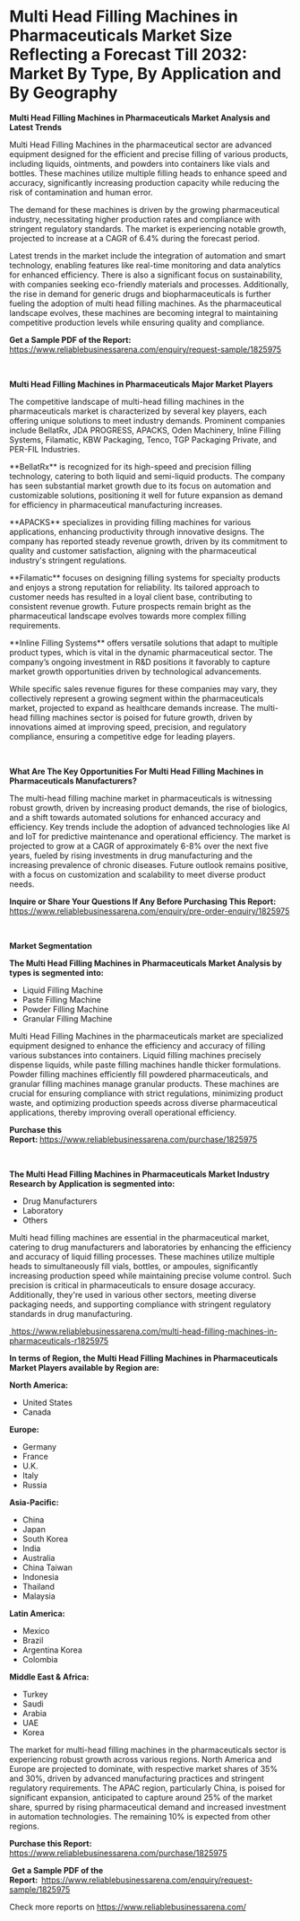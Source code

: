 <p><h1>Multi Head Filling Machines in Pharmaceuticals Market Size Reflecting a Forecast Till 2032: Market By Type, By Application and By Geography</h1></p><p><strong>Multi Head Filling Machines in Pharmaceuticals Market Analysis and Latest Trends</strong></p>
<p><p>Multi Head Filling Machines in the pharmaceutical sector are advanced equipment designed for the efficient and precise filling of various products, including liquids, ointments, and powders into containers like vials and bottles. These machines utilize multiple filling heads to enhance speed and accuracy, significantly increasing production capacity while reducing the risk of contamination and human error. </p><p>The demand for these machines is driven by the growing pharmaceutical industry, necessitating higher production rates and compliance with stringent regulatory standards. The market is experiencing notable growth, projected to increase at a CAGR of 6.4% during the forecast period. </p><p>Latest trends in the market include the integration of automation and smart technology, enabling features like real-time monitoring and data analytics for enhanced efficiency. There is also a significant focus on sustainability, with companies seeking eco-friendly materials and processes. Additionally, the rise in demand for generic drugs and biopharmaceuticals is further fueling the adoption of multi head filling machines. As the pharmaceutical landscape evolves, these machines are becoming integral to maintaining competitive production levels while ensuring quality and compliance.</p></p>
<p><strong>Get a Sample PDF of the Report:&nbsp;</strong> <a href="https://www.reliablebusinessarena.com/enquiry/request-sample/1825975?utm_campaign=1891&utm_medium=2&utm_source=Github&utm_content=ia&utm_term=28022025&utm_id=multi-head-filling-machines-in-pharmaceuticals">https://www.reliablebusinessarena.com/enquiry/request-sample/1825975</a></p>
<p>&nbsp;</p>
<p><strong>Multi Head Filling Machines in Pharmaceuticals Major Market Players</strong></p>
<p><p>The competitive landscape of multi-head filling machines in the pharmaceuticals market is characterized by several key players, each offering unique solutions to meet industry demands. Prominent companies include BellatRx, JDA PROGRESS, APACKS, Oden Machinery, Inline Filling Systems, Filamatic, KBW Packaging, Tenco, TGP Packaging Private, and PER-FIL Industries.</p><p>**BellatRx** is recognized for its high-speed and precision filling technology, catering to both liquid and semi-liquid products. The company has seen substantial market growth due to its focus on automation and customizable solutions, positioning it well for future expansion as demand for efficiency in pharmaceutical manufacturing increases.</p><p>**APACKS** specializes in providing filling machines for various applications, enhancing productivity through innovative designs. The company has reported steady revenue growth, driven by its commitment to quality and customer satisfaction, aligning with the pharmaceutical industry's stringent regulations. </p><p>**Filamatic** focuses on designing filling systems for specialty products and enjoys a strong reputation for reliability. Its tailored approach to customer needs has resulted in a loyal client base, contributing to consistent revenue growth. Future prospects remain bright as the pharmaceutical landscape evolves towards more complex filling requirements.</p><p>**Inline Filling Systems** offers versatile solutions that adapt to multiple product types, which is vital in the dynamic pharmaceutical sector. The company’s ongoing investment in R&D positions it favorably to capture market growth opportunities driven by technological advancements.</p><p>While specific sales revenue figures for these companies may vary, they collectively represent a growing segment within the pharmaceuticals market, projected to expand as healthcare demands increase. The multi-head filling machines sector is poised for future growth, driven by innovations aimed at improving speed, precision, and regulatory compliance, ensuring a competitive edge for leading players.</p></p>
<p>&nbsp;</p>
<p><strong>What Are The Key Opportunities For Multi Head Filling Machines in Pharmaceuticals Manufacturers?</strong></p>
<p><p>The multi-head filling machine market in pharmaceuticals is witnessing robust growth, driven by increasing product demands, the rise of biologics, and a shift towards automated solutions for enhanced accuracy and efficiency. Key trends include the adoption of advanced technologies like AI and IoT for predictive maintenance and operational efficiency. The market is projected to grow at a CAGR of approximately 6-8% over the next five years, fueled by rising investments in drug manufacturing and the increasing prevalence of chronic diseases. Future outlook remains positive, with a focus on customization and scalability to meet diverse product needs.</p></p>
<p><strong>Inquire or Share Your Questions If Any Before Purchasing This Report:</strong> <a href="https://www.reliablebusinessarena.com/enquiry/pre-order-enquiry/1825975?utm_campaign=1891&utm_medium=2&utm_source=Github&utm_content=ia&utm_term=28022025&utm_id=multi-head-filling-machines-in-pharmaceuticals">https://www.reliablebusinessarena.com/enquiry/pre-order-enquiry/1825975</a></p>
<p>&nbsp;</p>
<p><strong>Market Segmentation</strong></p>
<p><strong>The Multi Head Filling Machines in Pharmaceuticals Market Analysis by types is segmented into:</strong></p>
<p><ul><li>Liquid Filling Machine</li><li>Paste Filling Machine</li><li>Powder Filling Machine</li><li>Granular Filling Machine</li></ul></p>
<p><p>Multi Head Filling Machines in the pharmaceuticals market are specialized equipment designed to enhance the efficiency and accuracy of filling various substances into containers. Liquid filling machines precisely dispense liquids, while paste filling machines handle thicker formulations. Powder filling machines efficiently fill powdered pharmaceuticals, and granular filling machines manage granular products. These machines are crucial for ensuring compliance with strict regulations, minimizing product waste, and optimizing production speeds across diverse pharmaceutical applications, thereby improving overall operational efficiency.</p></p>
<p><strong>Purchase this Report:&nbsp;</strong><a href="https://www.reliablebusinessarena.com/purchase/1825975?utm_campaign=1891&utm_medium=2&utm_source=Github&utm_content=ia&utm_term=28022025&utm_id=multi-head-filling-machines-in-pharmaceuticals">https://www.reliablebusinessarena.com/purchase/1825975</a></p>
<p>&nbsp;</p>
<p><strong>The Multi Head Filling Machines in Pharmaceuticals Market Industry Research by Application is segmented into:</strong></p>
<p><ul><li>Drug Manufacturers</li><li>Laboratory</li><li>Others</li></ul></p>
<p><p>Multi head filling machines are essential in the pharmaceutical market, catering to drug manufacturers and laboratories by enhancing the efficiency and accuracy of liquid filling processes. These machines utilize multiple heads to simultaneously fill vials, bottles, or ampoules, significantly increasing production speed while maintaining precise volume control. Such precision is critical in pharmaceuticals to ensure dosage accuracy. Additionally, they're used in various other sectors, meeting diverse packaging needs, and supporting compliance with stringent regulatory standards in drug manufacturing.</p></p>
<p><a href="https://www.reliablebusinessarena.com/multi-head-filling-machines-in-pharmaceuticals-r1825975?utm_campaign=1891&utm_medium=2&utm_source=Github&utm_content=ia&utm_term=28022025&utm_id=multi-head-filling-machines-in-pharmaceuticals">&nbsp;https://www.reliablebusinessarena.com/multi-head-filling-machines-in-pharmaceuticals-r1825975</a></p>
<p><strong>In terms of Region, the Multi Head Filling Machines in Pharmaceuticals Market Players available by Region are:</strong></p>
<p>
    <p> <strong> North America: </strong>
        <ul>
            <li>United States</li>
            <li>Canada</li>
        </ul>
        </p> 
    <p> <strong> Europe: </strong>
        <ul>
            <li>Germany</li>
            <li>France</li>
            <li>U.K.</li>
            <li>Italy</li>
            <li>Russia</li>
        </ul>
        </p> 
    <p> <strong> Asia-Pacific: </strong>
        <ul>
            <li>China</li>
            <li>Japan</li>
            <li>South Korea</li>
            <li>India</li>
            <li>Australia</li>
            <li>China Taiwan</li>
            <li>Indonesia</li>
            <li>Thailand</li>
            <li>Malaysia</li>
        </ul>
        </p> 
    <p> <strong> Latin America: </strong>
        <ul>
            <li>Mexico</li>
            <li>Brazil</li>
            <li>Argentina Korea</li>
            <li>Colombia</li>
        </ul>
        </p> 
    <p> <strong> Middle East & Africa: </strong>
        <ul>
            <li>Turkey</li>
            <li>Saudi</li>
            <li>Arabia</li>
            <li>UAE</li>
            <li>Korea</li>
        </ul>
    </p>
    </p>
<p><p>The market for multi-head filling machines in the pharmaceuticals sector is experiencing robust growth across various regions. North America and Europe are projected to dominate, with respective market shares of 35% and 30%, driven by advanced manufacturing practices and stringent regulatory requirements. The APAC region, particularly China, is poised for significant expansion, anticipated to capture around 25% of the market share, spurred by rising pharmaceutical demand and increased investment in automation technologies. The remaining 10% is expected from other regions.</p></p>
<p><strong>Purchase this Report: </strong><a href="https://www.reliablebusinessarena.com/purchase/1825975?utm_campaign=1891&utm_medium=2&utm_source=Github&utm_content=ia&utm_term=28022025&utm_id=multi-head-filling-machines-in-pharmaceuticals">https://www.reliablebusinessarena.com/purchase/1825975</a></p>
<p>&nbsp;<strong>Get a Sample PDF of the Report:&nbsp;&nbsp;</strong><a href="https://www.reliablebusinessarena.com/enquiry/request-sample/1825975?utm_campaign=1891&utm_medium=2&utm_source=Github&utm_content=ia&utm_term=28022025&utm_id=multi-head-filling-machines-in-pharmaceuticals">https://www.reliablebusinessarena.com/enquiry/request-sample/1825975</a></p>
<p><strong></strong></p>
<p>Check more reports on <a href="https://www.reliablebusinessarena.com/?utm_campaign=1891&utm_medium=2&utm_source=Github&utm_content=ia&utm_term=28022025&utm_id=multi-head-filling-machines-in-pharmaceuticals">https://www.reliablebusinessarena.com/</a></p>